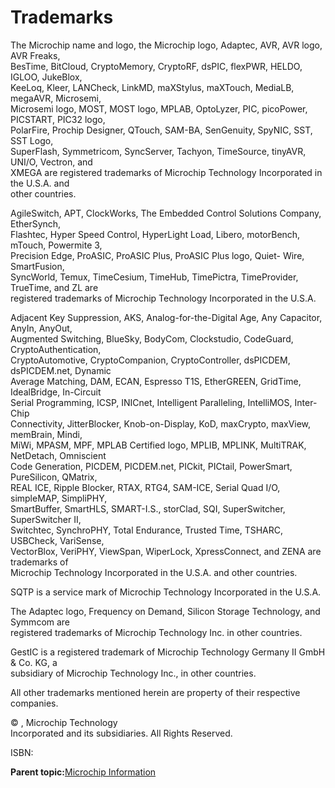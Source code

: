 # Trademarks

The Microchip name and logo, the Microchip logo, Adaptec, AVR, AVR logo, AVR Freaks,<br /> BesTime, BitCloud, CryptoMemory, CryptoRF, dsPIC, flexPWR, HELDO, IGLOO, JukeBlox,<br /> KeeLoq, Kleer, LANCheck, LinkMD, maXStylus, maXTouch, MediaLB, megaAVR, Microsemi,<br /> Microsemi logo, MOST, MOST logo, MPLAB, OptoLyzer, PIC, picoPower, PICSTART, PIC32 logo,<br /> PolarFire, Prochip Designer, QTouch, SAM-BA, SenGenuity, SpyNIC, SST, SST Logo,<br /> SuperFlash, Symmetricom, SyncServer, Tachyon, TimeSource, tinyAVR, UNI/O, Vectron, and<br /> XMEGA are registered trademarks of Microchip Technology Incorporated in the U.S.A. and<br /> other countries.

AgileSwitch, APT, ClockWorks, The Embedded Control Solutions Company, EtherSynch,<br /> Flashtec, Hyper Speed Control, HyperLight Load, Libero, motorBench, mTouch, Powermite 3,<br /> Precision Edge, ProASIC, ProASIC Plus, ProASIC Plus logo, Quiet- Wire, SmartFusion,<br /> SyncWorld, Temux, TimeCesium, TimeHub, TimePictra, TimeProvider, TrueTime, and ZL are<br /> registered trademarks of Microchip Technology Incorporated in the U.S.A.

Adjacent Key Suppression, AKS, Analog-for-the-Digital Age, Any Capacitor, AnyIn, AnyOut,<br /> Augmented Switching, BlueSky, BodyCom, Clockstudio, CodeGuard, CryptoAuthentication,<br /> CryptoAutomotive, CryptoCompanion, CryptoController, dsPICDEM, dsPICDEM.net, Dynamic<br /> Average Matching, DAM, ECAN, Espresso T1S, EtherGREEN, GridTime, IdealBridge, In-Circuit<br /> Serial Programming, ICSP, INICnet, Intelligent Paralleling, IntelliMOS, Inter-Chip<br /> Connectivity, JitterBlocker, Knob-on-Display, KoD, maxCrypto, maxView, memBrain, Mindi,<br /> MiWi, MPASM, MPF, MPLAB Certified logo, MPLIB, MPLINK, MultiTRAK, NetDetach, Omniscient<br /> Code Generation, PICDEM, PICDEM.net, PICkit, PICtail, PowerSmart, PureSilicon, QMatrix,<br /> REAL ICE, Ripple Blocker, RTAX, RTG4, SAM-ICE, Serial Quad I/O, simpleMAP, SimpliPHY,<br /> SmartBuffer, SmartHLS, SMART-I.S., storClad, SQI, SuperSwitcher, SuperSwitcher II,<br /> Switchtec, SynchroPHY, Total Endurance, Trusted Time, TSHARC, USBCheck, VariSense,<br /> VectorBlox, VeriPHY, ViewSpan, WiperLock, XpressConnect, and ZENA are trademarks of<br /> Microchip Technology Incorporated in the U.S.A. and other countries.

SQTP is a service mark of Microchip Technology Incorporated in the U.S.A.

The Adaptec logo, Frequency on Demand, Silicon Storage Technology, and Symmcom are<br /> registered trademarks of Microchip Technology Inc. in other countries.

GestIC is a registered trademark of Microchip Technology Germany II GmbH & Co. KG, a<br /> subsidiary of Microchip Technology Inc., in other countries.

All other trademarks mentioned herein are property of their respective companies.

© , Microchip Technology<br /> Incorporated and its subsidiaries. All Rights Reserved.

ISBN: 

**Parent topic:**[Microchip Information](GUID-0FB3F908-88EE-45CE-94F5-E97AF9049C9B.md)

